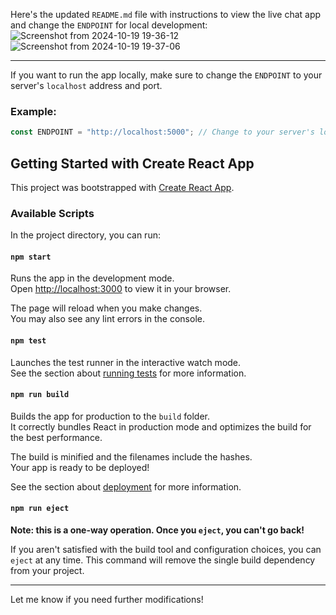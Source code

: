Here's the updated `README.md` file with instructions to view the live chat app and change the `ENDPOINT` for local development:
![Screenshot from 2024-10-19 19-36-12](https://github.com/user-attachments/assets/8dbe8a7f-d2c1-43a2-b1ca-8911b5fb9bb1)
![Screenshot from 2024-10-19 19-37-06](https://github.com/user-attachments/assets/2d2affef-2b61-44ed-94f9-19cfa248f374)

---

If you want to run the app locally, make sure to change the `ENDPOINT` to your server's `localhost` address and port.

### Example:

```javascript
const ENDPOINT = "http://localhost:5000"; // Change to your server's local address
```

## Getting Started with Create React App

This project was bootstrapped with [Create React App](https://github.com/facebook/create-react-app).

### Available Scripts

In the project directory, you can run:

#### `npm start`

Runs the app in the development mode.\
Open [http://localhost:3000](http://localhost:3000) to view it in your browser.

The page will reload when you make changes.\
You may also see any lint errors in the console.

#### `npm test`

Launches the test runner in the interactive watch mode.\
See the section about [running tests](https://facebook.github.io/create-react-app/docs/running-tests) for more information.

#### `npm run build`

Builds the app for production to the `build` folder.\
It correctly bundles React in production mode and optimizes the build for the best performance.

The build is minified and the filenames include the hashes.\
Your app is ready to be deployed!

See the section about [deployment](https://facebook.github.io/create-react-app/docs/deployment) for more information.

#### `npm run eject`

**Note: this is a one-way operation. Once you `eject`, you can't go back!**

If you aren't satisfied with the build tool and configuration choices, you can `eject` at any time. This command will remove the single build dependency from your project.

---

Let me know if you need further modifications!
